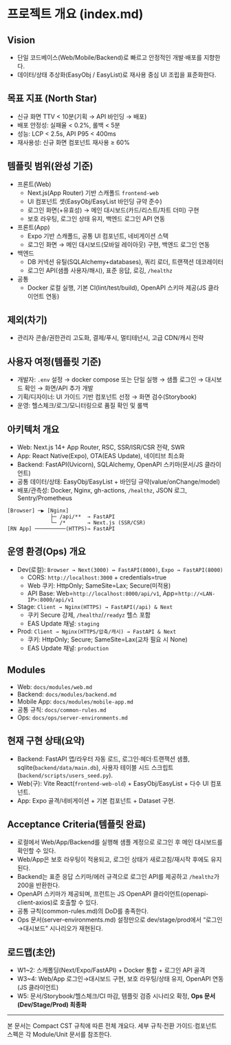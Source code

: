 # 프로젝트 개요 (index.md)

## Vision

- 단일 코드베이스(Web/Mobile/Backend)로 빠르고 안정적인 개발·배포를 지향한다.
- 데이터/상태 추상화(EasyObj / EasyList)로 재사용 중심 UI 조립을 표준화한다.

## 목표 지표 (North Star)

- 신규 화면 TTV < 10분(기획 → API 바인딩 → 배포)
- 배포 안정성: 실패율 < 0.2%, 롤백 < 5분
- 성능: LCP < 2.5s, API P95 < 400ms
- 재사용성: 신규 화면 컴포넌트 재사용 ≥ 60%

## 템플릿 범위(완성 기준)

- 프론트(Web)
  - Next.js(App Router) 기반 스캐폴드 `frontend-web`
  - UI 컴포넌트 셋(EasyObj/EasyList 바인딩 규약 준수)
  - 로그인 화면(+유효성) → 메인 대시보드(카드/리스트/차트 더미) 구현
  - 보호 라우팅, 로그인 상태 유지, 백엔드 로그인 API 연동
- 프론트(App)
  - Expo 기반 스캐폴드, 공통 UI 컴포넌트, 네비게이션 스택
  - 로그인 화면 → 메인 대시보드(모바일 레이아웃) 구현, 백엔드 로그인 연동
- 백엔드
  - DB 커넥션 유틸(SQLAlchemy+databases), 쿼리 로더, 트랜잭션 데코레이터
  - 로그인 API(샘플 사용자/해시), 표준 응답, 로깅, `/healthz`
- 공통
  - Docker 로컬 실행, 기본 CI(lint/test/build), OpenAPI 스키마 제공(JS 클라이언트 연동)

## 제외(차기)
- 관리자 콘솔/권한관리 고도화, 결제/푸시, 멀티테넌시, 고급 CDN/캐시 전략

## 사용자 여정(템플릿 기준)

- 개발자: `.env` 설정 → docker compose 또는 단일 실행 → 샘플 로그인 → 대시보드 확인 → 화면/API 추가 개발
- 기획/디자이너: UI 가이드 기반 컴포넌트 선정 → 화면 검수(Storybook)
- 운영: 헬스체크/로그/모니터링으로 품질 확인 및 롤백

## 아키텍처 개요

- Web: Next.js 14+ App Router, RSC, SSR/ISR/CSR 전략, SWR
- App: React Native(Expo), OTA(EAS Update), 네이티브 최소화
- Backend: FastAPI(Uvicorn), SQLAlchemy, OpenAPI 스키마(문서/JS 클라이언트)
- 공통 데이터/상태: EasyObj/EasyList + 바인딩 규약(value/onChange/model)
- 배포/관측성: Docker, Nginx, gh-actions, `/healthz`, JSON 로그, Sentry/Prometheus

```text
[Browser] ─▶ [Nginx]
              ├─ /api/**  → FastAPI
              └─ /*       → Next.js (SSR/CSR)
[RN App] ──────────(HTTPS)→ FastAPI
```

## 운영 환경(Ops) 개요
- Dev(로컬): `Browser → Next(3000) ↔ FastAPI(8000)`, `Expo → FastAPI(8000)`
  - CORS: `http://localhost:3000` + credentials=true
  - Web 쿠키: HttpOnly; SameSite=Lax; Secure(미적용)
  - API Base: Web=`http://localhost:8000/api/v1`, App=`http://<LAN-IP>:8000/api/v1`
- Stage: `Client → Nginx(HTTPS) → FastAPI(/api) & Next`
  - 쿠키 Secure 강제, `/healthz`/`/readyz` 헬스 포함
  - EAS Update 채널: `staging`
- Prod: `Client → Nginx(HTTPS/압축/캐시) → FastAPI & Next`
  - 쿠키: HttpOnly; Secure; SameSite=Lax(교차 필요 시 None)
  - EAS Update 채널: `production`

## Modules

- Web: `docs/modules/web.md`
- Backend: `docs/modules/backend.md`
- Mobile App: `docs/modules/mobile-app.md`
- 공통 규칙: `docs/common-rules.md`
- Ops: `docs/ops/server-environments.md`

## 현재 구현 상태(요약)

- Backend: FastAPI 앱/라우터 자동 로드, 로그인·헤더·트랜잭션 샘플, sqlite(`backend/data/main.db`), 사용자 테이블 시드 스크립트(`backend/scripts/users_seed.py`).
- Web(구): Vite React(`frontend-web-old`) + EasyObj/EasyList + 다수 UI 컴포넌트.
- App: Expo 골격/네비게이션 + 기본 컴포넌트 + Dataset 구현.

## Acceptance Criteria(템플릿 완료)
- 로컬에서 Web/App/Backend를 실행해 샘플 계정으로 로그인 후 메인 대시보드를 확인할 수 있다.
- Web/App은 보호 라우팅이 적용되고, 로그인 상태가 새로고침/재시작 후에도 유지된다.
- Backend는 표준 응답 스키마/에러 규격으로 로그인 API를 제공하고 `/healthz`가 200을 반환한다.
- OpenAPI 스키마가 제공되며, 프런트는 JS OpenAPI 클라이언트(openapi-client-axios)로 호출할 수 있다.
- 공통 규칙(common-rules.md)의 DoD를 충족한다.
- Ops 문서(server-environments.md) 설정만으로 dev/stage/prod에서 “로그인→대시보드” 시나리오가 재현된다.

## 로드맵(초안)

- W1~2: 스캐폴딩(Next/Expo/FastAPI) + Docker 통합 + 로그인 API 골격
- W3~4: Web/App 로그인→대시보드 구현, 보호 라우팅/상태 유지, OpenAPI 연동(JS 클라이언트)
- W5: 문서/Storybook/헬스체크/CI 마감, 템플릿 검증 시나리오 확정, **Ops 문서(Dev/Stage/Prod) 최종화**


---

본 문서는 Compact CST 규칙에 따른 전체 개요다. 세부 규칙·전환 가이드·컴포넌트 스펙은 각 Module/Unit 문서를 참조한다.
